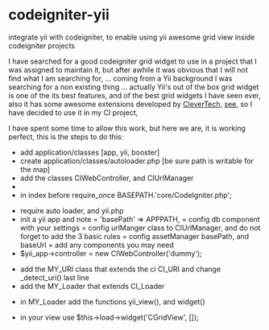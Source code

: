 codeigniter-yii
===============

integrate yii with codeigniter, to enable using yii awesome grid view inside codeigniter projects

I have searched for a good codeigniter grid widget to use in a project that I was assigned to maintain it, but after awhile it was obvious that I will not find what I am searching for, ... coming from a Yii background I was searching for a non existing thing ... actually Yii's out of the box grid widget is one of the its best features, and of the best grid widgets I have seen ever, also it has some awesome extensions developed by [CleverTech](http://clevertech.biz), [see](http://yiibooster.clevertech.biz/extendedGridView/index.html), so I have decided to use it in my CI project, 

I have spent some time to allow this work, but here we are, it is working perfect, this is the steps to do this:

- add application/classes [app, yii, booster]
- create application/classes/autoloader.php [be sure path is writable for the map]
- add the classes CIWebController, and CIUrlManager
- 
- in index before require_once BASEPATH.'core/CodeIgniter.php';
 * require auto loader, and yii.php
 * init a yii app and note
  = 'basePath' => APPPATH,
  = config db component with your settings 
  = config urlManger class to CIUrlManager, and do not forget to add the 3 basic rules 
  = config assetManager basePath, and baseUrl
  = add any components you may need
 * $yii_app->controller = new CIWebController('dummy');
- add the MY_URI class that extends the ci CI_URI and change _detect_uri() last line
- add the MY_Loader that extends CI_Loader
 * in MY_Loader add the functions yii_view(), and widget()
- in your view use $this->load->widget('CGridView', []);